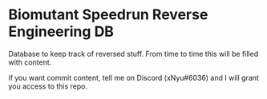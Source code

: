 # Biomutant Speedrun Reverse Engineering DB
Database to keep track of reversed stuff. From time to time this will be filled with content.

if you want commit content, tell me on Discord (xNyu#6036) and I will grant you access to this repo.


